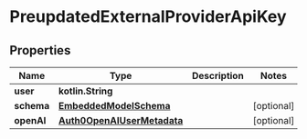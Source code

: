 
# PreupdatedExternalProviderApiKey

## Properties
Name | Type | Description | Notes
------------ | ------------- | ------------- | -------------
**user** | **kotlin.String** |  | 
**schema** | [**EmbeddedModelSchema**](EmbeddedModelSchema) |  |  [optional]
**openAI** | [**Auth0OpenAIUserMetadata**](Auth0OpenAIUserMetadata) |  |  [optional]



